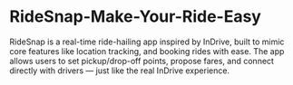 # RideSnap-Make-Your-Ride-Easy
RideSnap is a real-time ride-hailing app inspired by InDrive, built to mimic core features like  location tracking, and booking rides with ease. The app allows users to set pickup/drop-off points, propose fares, and connect directly with drivers — just like the real InDrive experience.
